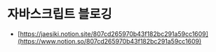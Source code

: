 # 자바스크립트 블로깅

- [https://jaesiki.notion.site/807cd265970b43f182bc291a59cc1609](https://www.notion.so/807cd265970b43f182bc291a59cc1609)